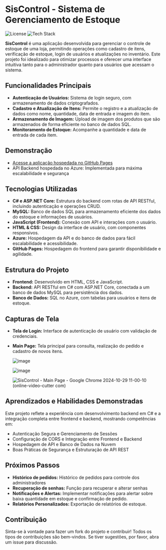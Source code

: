 # SisControl - Sistema de Gerenciamento de Estoque

![License](https://img.shields.io/badge/license-MIT-blue.svg)
![Tech Stack](https://img.shields.io/badge/Tech-CSharp%20%7C%20ASP.NET%20Core%20%7C%20MySQL%20%7C%20JavaScript%20%7C%20HTML%20%7C%20CSS-brightgreen)

**SisControl** é uma aplicação desenvolvida para gerenciar o controle de estoque de uma loja, permitindo operações como cadastro de itens, verificação de estoque, login de usuários e atualizações no inventário. Este projeto foi idealizado para otimizar processos e oferecer uma interface intuitiva tanto para o administrador quanto para usuários que acessam o sistema.

## Funcionalidades Principais

- **Autenticação de Usuários:** Sistema de login seguro, com armazenamento de dados criptografados.
- **Cadastro e Atualização de Itens:** Permite o registro e a atualização de dados como nome, quantidade, data de entrada e imagem do item.
- **Armazenamento de Imagem:** Upload de imagem dos produtos que são armazenados de forma eficiente no banco de dados SQL.
- **Monitoramento de Estoque:** Acompanhe a quantidade e data de entrada de cada item.

## Demonstração

- [Acesse a aplicação hospedada no GitHub Pages](https://agaidarji.github.io/SisControl/)
- API Backend hospedada no Azure: Implementada para máxima escalabilidade e segurança

## Tecnologias Utilizadas

- **C# e ASP.NET Core:** Estrutura do backend com rotas de API RESTful, incluindo autenticação e operações CRUD.
- **MySQL:** Banco de dados SQL para armazenamento eficiente dos dados do estoque e informações de usuários.
- **JavaScript (Frontend):** Conexão com API e interações com o usuário.
- **HTML & CSS:** Design da interface de usuário, com componentes responsivos.
- **Azure:** Hospedagem da API e do banco de dados para fácil escalabilidade e acessibilidade.
- **GitHub Pages:** Hospedagem do frontend para garantir disponibilidade e agilidade.

## Estrutura do Projeto

- **Frontend:** Desenvolvido em HTML, CSS e JavaScript.
- **Backend:** API RESTful em C# com ASP.NET Core, conectada a um banco de dados MySQL para persistência dos dados.
- **Banco de Dados:** SQL no Azure, com tabelas para usuários e itens de estoque.

## Capturas de Tela

- **Tela de Login:** Interface de autenticação de usuário com validação de credenciais.
- **Main Page:** Tela principal para consulta, realização do pedido e cadastro de novos itens.

  ![image](https://github.com/user-attachments/assets/ddb72ab8-d8db-4a99-abb1-5110336a3a78)

  ![image](https://github.com/user-attachments/assets/e1e220c4-6fd1-48f4-9da3-0a76ed696d37)

  ![SisControl - Main Page - Google Chrome 2024-10-29 11-00-10 (online-video-cutter com)](https://github.com/user-attachments/assets/d49983ee-b4a4-44ab-ad4a-c830f32b5e98)
  
## Aprendizados e Habilidades Demonstradas
Este projeto reflete a experiência com desenvolvimento backend em C# e a integração completa entre frontend e backend, mostrando competências em:

- Autenticação Segura e Gerenciamento de Sessões
- Configuração de CORS e Integração entre Frontend e Backend
- Hospedagem de API e Banco de Dados na Nuvem
- Boas Práticas de Segurança e Estruturação de API REST

## Próximos Passos

- **Histórico de pedidos:** Histórico de pedidos para controle dos administradores
- **Recuperação de senhas:** Função para recuperar e alterar senhas
- **Notificações e Alertas:** Implementar notificações para alertar sobre baixa quantidade em estoque e confirmação de pedido.
- **Relatórios Personalizados:** Exportação de relatórios de estoque.

## Contribuição

Sinta-se à vontade para fazer um fork do projeto e contribuir! Todos os tipos de contribuições são bem-vindos. Se tiver sugestões, por favor, abra um issue para discussão.
